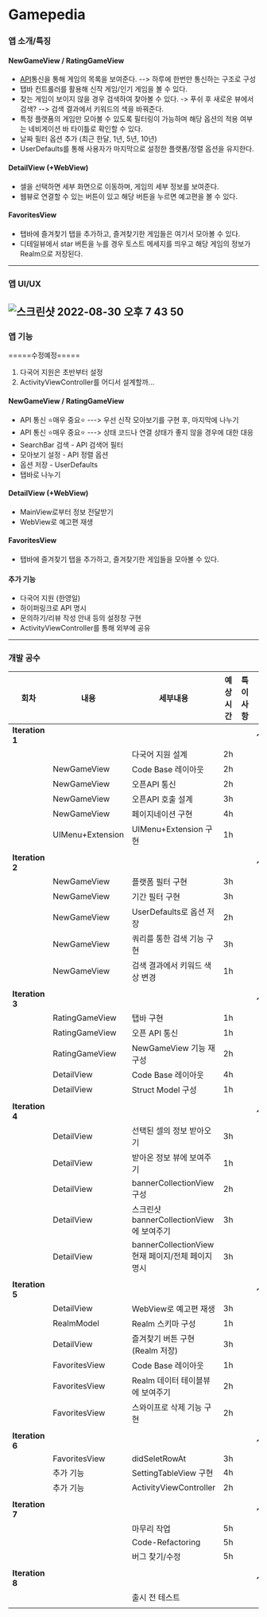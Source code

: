 # Gamepedia  

### 앱 소개/특징
#### NewGameView / RatingGameView
* [API](https://rawg.io/apidocs)통신을 통해 게임의 목록을 보여준다. --> 하루에 한번만 통신하는 구조로 구성
* 탭바 컨트롤러를 활용해 신작 게임/인기 게임을  볼 수 있다.
* 찾는 게임이 보이지 않을 경우 검색하여 찾아볼 수 있다. -> 푸쉬 후 새로운 뷰에서 검색? --> 검색 결과에서 키워드의 색을 바꿔준다.
* 특정 플랫폼의 게임만 모아볼 수 있도록 필터링이 가능하며 해당 옵션의 적용 여부는 네비게이션 바 타이틀로 확인할 수 있다.
* 날짜 필터 옵션 추가 (최근 한달, 1년, 5년, 10년)
* UserDefaults를 통해 사용자가 마지막으로 설정한 플랫폼/정렬 옵션을 유지한다.
#### DetailView (+WebView)
* 셀을 선택하면 세부 화면으로 이동하며, 게임의 세부 정보를 보여준다.
* 웹뷰로 연결할 수 있는 버튼이 있고 해당 버튼을 누르면 예고편을 볼 수 있다.
#### FavoritesView
* 탭바에 즐겨찾기 탭을 추가하고, 즐겨찾기한 게임들은 여기서 모아볼 수 있다.
* 디테일뷰에서 star 버튼을 누를 경우 토스트 메세지를 띄우고 해당 게임의 정보가 Realm으로 저장된다.
-------------
### 앱 UI/UX
![스크린샷 2022-08-30 오후 7 43 50](https://user-images.githubusercontent.com/92143918/187417082-522e3efd-3ff9-4796-bca8-8305659b5a8e.png)  
-------------
### 앱 기능
=====수정예정=====
1. 다국어 지원은 초반부터 설정
2. ActivityViewController를 어디서 설계할까...

#### NewGameView / RatingGameView
* API 통신 ⭐️매우 중요⭐️ ---> 우선 신작 모아보기를 구현 후, 마지막에 나누기
* API 통신 ⭐️매우 중요⭐️ ---> 상태 코드나 연결 상태가 좋지 않을 경우에 대한 대응
* SearchBar 검색 - API 검색어 필터
* 모아보기 설정 - API 정렬 옵션
* 옵션 저장 - UserDefaults
* 탭바로 나누기
#### DetailView (+WebView)
* MainView로부터 정보 전달받기
* WebView로 예고편 재생
#### FavoritesView
* 탭바에 즐겨찾기 탭을 추가하고, 즐겨찾기한 게임들을 모아볼 수 있다.
#### 추가 기능
* 다국어 지원 (한영일)
* 하이퍼링크로 API 명시
* 문의하기/리뷰 작성 안내 등의 설정창 구현
* ActivityViewController를 통해 외부에 공유
-------------

### 개발 공수
| 회차 | 내용 | 세부내용 | 예상시간 | 특이사항 | 날짜 |
| --- | --- | --- | --- | --- | --- |
| **Iteration 1** |  |  |  |  | **~2022.09.11** |
|  |  | 다국어 지원 설계 | 2h |  |  |
|  | NewGameView | Code Base 레이아웃 | 2h |  |  |
|  | NewGameView | 오픈API 통신 | 2h |  |  |
|  | NewGameView | 오픈API 호출 설계 | 3h |  |  |
|  | NewGameView | 페이지네이션 구현 | 4h |  |  |
|  | UIMenu+Extension | UIMenu+Extension 구현 | 1h |  |  |
|  |  |  |  |  |  |
| **Iteration 2** |  |  |  |  | **~2022.09.14** |
|  | NewGameView | 플랫폼 필터 구현 | 3h |  |  |
|  | NewGameView | 기간 필터 구현 | 3h |  |  |
|  | NewGameView | UserDefaults로 옵션 저장 | 2h |  |  |
|  | NewGameView | 쿼리를 통한 검색 기능 구현 | 3h |  |  |
|  | NewGameView | 검색 결과에서 키워드 색상 변경 | 1h |  |  |
|  |  |  |  |  |  |
| **Iteration 3** |  |  |  |  | **~2022.09.18** |
|  | RatingGameView | 탭바 구현 | 1h |  |  |
|  | RatingGameView | 오픈 API 통신 | 1h |  |  |
|  | RatingGameView | NewGameView 기능 재구성 | 2h |  |  |
|  | DetailView | Code Base 레이아웃 | 4h |  |  |
|  | DetailView | Struct Model 구성 | 1h |  |  |
|  |  |  |  |  |  |
| **Iteration 4** |  |  |  |  | **~2022.09.21** |
|  | DetailView | 선택된 셀의 정보 받아오기 | 3h |  |  |
|  | DetailView | 받아온 정보 뷰에 보여주기 | 1h |  |  |
|  | DetailView | bannerCollectionView 구성 | 2h |  |  |
|  | DetailView | 스크린샷 bannerCollectionView에 보여주기 | 3h |  |  |
|  | DetailView | bannerCollectionView 현재 페이지/전체 페이지 명시 | 3h |  |  |
|  |  |  |  |  |  |
| **Iteration 5** |  |  |  |  | **~2022.09.25** |
|  | DetailView | WebView로 예고편 재생 | 3h |  |  |
|  | RealmModel | Realm 스키마 구성 | 1h |  |  |
|  | DetailView | 즐겨찾기 버튼 구현 (Realm 저장) | 3h |  |  |
|  | FavoritesView | Code Base 레이아웃 | 1h |  |  |
|  | FavoritesView | Realm 데이터 테이블뷰에 보여주기 | 2h |  |  |
|  | FavoritesView | 스와이프로 삭제 기능 구현 | 2h |  |  |
|  |  |  |  |  |  |
| **Iteration 6** |  |  |  |  | **~2022.09.28** |
|  | FavoritesView | didSeletRowAt | 3h |  |  |
|  | 추가 기능 | SettingTableView 구현 | 4h |  |  |
|  | 추가 기능 | ActivityViewController | 2h |  |  |
|  |  |  |  |  |  |
| **Iteration 7** |  |  |  |  | **~2022.10.02** |
|  |  | 마무리 작업 | 5h |  |  |
|  |  | Code-Refactoring | 5h |  |  |
|  |  | 버그 찾기/수정 | 5h |  |  |
|  |  |  |  |  |  |
| **Iteration 8** |  |  |  |  | **~2022.10.05** |
|  |  | 출시 전 테스트 |  |  |  |
|  |  |  |  |  |  |
